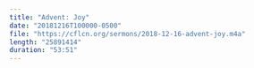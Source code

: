 ```yaml
---
title: "Advent: Joy"
date: "20181216T100000-0500"
file: "https://cflcn.org/sermons/2018-12-16-advent-joy.m4a"
length: "25891414"
duration: "53:51"
---
```

